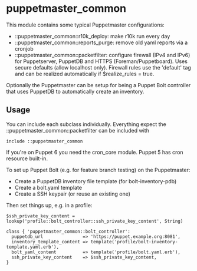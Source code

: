 # puppetmaster_common

This module contains some typical Puppetmaster configurations:

* ::puppetmaster_common::r10k_deploy: make r10k run every day
* ::puppetmaster_common::reports_purge: remove old yaml reports via a cronjob
* ::puppetmaster_common::packetfilter: configure firewall (IPv4 and IPv6) for Puppetserver, PuppetDB and HTTPS (Foreman/Puppetboard). Uses secure defaults (allow localhost only). Firewall rules use the 'default' tag and can be realized automatically if $realize_rules = true.

Optionally the Puppetmaster can be setup for being a Puppet Bolt controller that uses PuppetDB to automatically create an inventory.

## Usage

You can include each subclass individually. Everything expect the ::puppetmaster_common::packetfilter can be included with

    include ::puppetmaster_common

If you're on Puppet 6 you need the cron_core module. Puppet 5 has cron resource
built-in.

To set up Puppet Bolt (e.g. for feature branch testing) on the Puppetmaster:

* Create a PuppetDB inventory file template (for bolt-inventory-pdb)
* Create a bolt.yaml template
* Create a SSH keypair (or reuse an existing one)

Then set things up, e.g. in a profile:

    $ssh_private_key_content = lookup('profile::bolt_controller::ssh_private_key_content', String)
    
    class { 'puppetmaster_common::bolt_controller':
      puppetdb_url               => 'https://puppet.example.org:8081',
      inventory_template_content => template('profile/bolt-inventory-template.yaml.erb'),
      bolt_yaml_content          => template('profile/bolt.yaml.erb'),
      ssh_private_key_content    => $ssh_private_key_content,
    }

